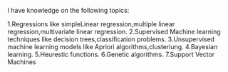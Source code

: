 I have knowledge on the following topics:

1.Regressions like simpleLinear regression,multiple linear regression,multivariate linear regression.
2.Supervised Machine learning techniques like decision trees,classification problems.
3.Unsupervised machine learning models like Apriori algorithms,clusteriung.
4.Bayesian learning.
5.Heurestic functions.
6.Genetic algorithms.
7.Support Vector Machines

